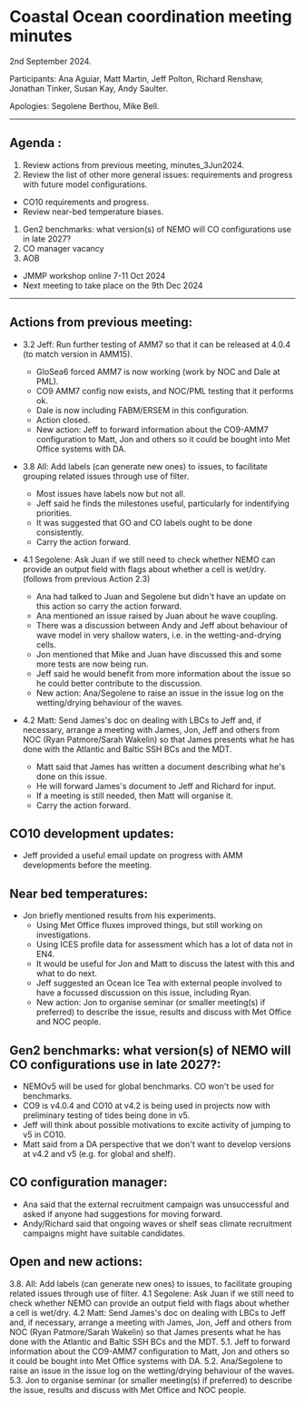 # Coastal Ocean coordination meeting minutes

2nd September 2024.

Participants: Ana Aguiar, Matt Martin, Jeff Polton, Richard Renshaw, Jonathan Tinker, Susan Kay, Andy Saulter.

Apologies: Segolene Berthou, Mike Bell.

----------

## Agenda :
1.	Review actions from previous meeting, minutes_3Jun2024.
1.	Review the list of other more general issues: requirements and progress with future model configurations.
   - CO10 requirements and progress.
   - Review near-bed temperature biases.
1.	Gen2 benchmarks: what version(s) of NEMO will CO configurations use in late 2027?
1.	CO manager vacancy
1.	AOB
   - JMMP workshop online 7-11 Oct 2024
   - Next meeting to take place on the 9th Dec 2024

----------

## Actions from previous meeting:
- 3.2 Jeff: Run further testing of AMM7 so that it can be released at 4.0.4 (to match version in AMM15).
   - GloSea6 forced AMM7 is now working (work by NOC and Dale at PML).
   - CO9 AMM7 config now exists, and NOC/PML testing that it performs ok.
   - Dale is now including FABM/ERSEM in this configuration.
   - Action closed.
   - New action: Jeff to forward information about the CO9-AMM7 configuration to Matt, Jon and others so it could be bought into Met Office systems with DA.

- 3.8 All: Add labels (can generate new ones) to issues, to facilitate grouping related issues through use of filter.
   - Most issues have labels now but not all.
   - Jeff said he finds the milestones useful, particularly for indentifying priorities.
   - It was suggested that GO and CO labels ought to be done consistently.
   - Carry the action forward.

- 4.1 Segolene: Ask Juan if we still need to check whether NEMO can provide an output field with flags about whether a cell is wet/dry. (follows from previous Action 2.3)
   - Ana had talked to Juan and Segolene but didn't have an update on this action so carry the action forward.
   - Ana mentioned an issue raised by Juan about he wave coupling.
   - There was a discussion between Andy and Jeff about behaviour of wave model in very shallow waters, i.e.  in the wetting-and-drying cells.
   - Jon mentioned that Mike and Juan have discussed this and some more tests are now being run.
   - Jeff said he would benefit from more information about the issue so he could better contribute to the discussion.
   - New action: Ana/Segolene to raise an issue in the issue log on the wetting/drying behaviour of the waves.

- 4.2 Matt: Send James's doc on dealing with LBCs to Jeff and, if necessary, arrange a meeting with James, Jon, Jeff and others from NOC (Ryan Patmore/Sarah Wakelin) so that James presents what he has done with the Atlantic and Baltic SSH BCs and the MDT.
   - Matt said that James has written a document describing what he's done on this issue.
   - He will forward James's document to Jeff and Richard for input.
   - If a meeting is still needed, then Matt will organise it.
   - Carry the action forward.

## CO10 development updates:

- Jeff provided a useful email update on progress with AMM developments before the meeting.

## Near bed temperatures:

- Jon briefly mentioned results from his experiments.
   - Using Met Office fluxes improved things, but still working on investigations.
   - Using ICES profile data for assessment which has a lot of data not in EN4.
   - It would be useful for Jon and Matt to discuss the latest with this and what to do next.
   - Jeff suggested an Ocean Ice Tea with external people involved to have a focussed discussion on this issue, including Ryan.
   - New action: Jon to organise seminar (or smaller meeting(s) if preferred) to describe the issue, results and discuss with Met Office and NOC people.

## Gen2 benchmarks: what version(s) of NEMO will CO configurations use in late 2027?:

- NEMOv5 will be used for global benchmarks. CO won't be used for benchmarks.
- CO9 is v4.0.4 and CO10 at v4.2 is being used in projects now with preliminary testing of tides being done in v5.
- Jeff will think about possible motivations to excite activity of jumping to v5 in CO10.
- Matt said from a DA perspective that we don't want to develop versions at v4.2 and v5 (e.g. for global and shelf).

## CO configuration manager:

- Ana said that the external recruitment campaign was unsuccessful and asked if anyone had suggestions for moving forward.
- Andy/Richard said that ongoing waves or shelf seas climate recruitment campaigns might have suitable candidates.

## Open and new actions:

3.8. All: Add labels (can generate new ones) to issues, to facilitate grouping related issues through use of filter.
4.1 Segolene: Ask Juan if we still need to check whether NEMO can provide an output field with flags about whether a cell is wet/dry.
4.2 Matt: Send James's doc on dealing with LBCs to Jeff and, if necessary, arrange a meeting with James, Jon, Jeff and others from NOC (Ryan Patmore/Sarah Wakelin) so that James presents what he has done with the Atlantic and Baltic SSH BCs and the MDT.
5.1. Jeff to forward information about the CO9-AMM7 configuration to Matt, Jon and others so it could be bought into Met Office systems with DA.
5.2. Ana/Segolene to raise an issue in the issue log on the wetting/drying behaviour of the waves.
5.3. Jon to organise seminar (or smaller meeting(s) if preferred) to describe the issue, results and discuss with Met Office and NOC people.

